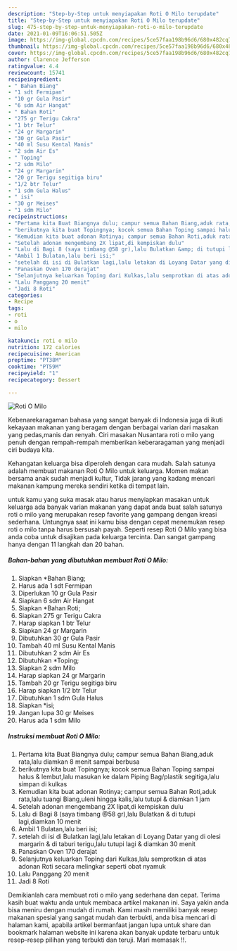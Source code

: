 ```yaml
---
description: "Step-by-Step untuk menyiapakan Roti O Milo terupdate"
title: "Step-by-Step untuk menyiapakan Roti O Milo terupdate"
slug: 475-step-by-step-untuk-menyiapakan-roti-o-milo-terupdate
date: 2021-01-09T16:06:51.505Z
image: https://img-global.cpcdn.com/recipes/5ce57faa198b96d6/680x482cq70/roti-o-milo-foto-resep-utama.jpg
thumbnail: https://img-global.cpcdn.com/recipes/5ce57faa198b96d6/680x482cq70/roti-o-milo-foto-resep-utama.jpg
cover: https://img-global.cpcdn.com/recipes/5ce57faa198b96d6/680x482cq70/roti-o-milo-foto-resep-utama.jpg
author: Clarence Jefferson
ratingvalue: 4.4
reviewcount: 15741
recipeingredient:
- " Bahan Biang"
- "1 sdt Fermipan"
- "10 gr Gula Pasir"
- "6 sdm Air Hangat"
- " Bahan Roti"
- "275 gr Terigu Cakra"
- "1 btr Telur"
- "24 gr Margarin"
- "30 gr Gula Pasir"
- "40 ml Susu Kental Manis"
- "2 sdm Air Es"
- " Toping"
- "2 sdm Milo"
- "24 gr Margarin"
- "20 gr Terigu segitiga biru"
- "1/2 btr Telur"
- "1 sdm Gula Halus"
- " isi"
- "30 gr Meises"
- "1 sdm Milo"
recipeinstructions:
- "Pertama kita Buat Biangnya dulu; campur semua Bahan Biang,aduk rata,lalu diamkan 8 menit sampai berbusa"
- "berikutnya kita buat Topingnya; kocok semua Bahan Toping sampai halus &amp; lembut,lalu masukan ke dalam Piping Bag/plastik segitiga,lalu simpan di kulkas"
- "Kemudian kita buat adonan Rotinya; campur semua Bahan Roti,aduk rata,lalu tuangi Biang,uleni hingga kalis,lalu tutupi &amp; diamkan 1 jam"
- "Setelah adonan mengembang 2X lipat,di kempiskan dulu"
- "Lalu di Bagi 8 (saya timbang @58 gr),lalu Bulatkan &amp; di tutupi lagi,diamkan 10 menit"
- "Ambil 1 Bulatan,lalu beri isi;"
- "setelah di isi di Bulatkan lagi,lalu letakan di Loyang Datar yang di olesi margarin &amp; di taburi terigu,lalu tutupi lagi &amp; diamkan 30 menit"
- "Panaskan Oven 170 derajat"
- "Selanjutnya keluarkan Toping dari Kulkas,lalu semprotkan di atas adonan Roti secara melingkar seperti obat nyamuk"
- "Lalu Panggang 20 menit"
- "Jadi 8 Roti"
categories:
- Recipe
tags:
- roti
- o
- milo

katakunci: roti o milo 
nutrition: 172 calories
recipecuisine: American
preptime: "PT38M"
cooktime: "PT59M"
recipeyield: "1"
recipecategory: Dessert

---
```



![Roti O Milo](https://img-global.cpcdn.com/recipes/5ce57faa198b96d6/680x482cq70/roti-o-milo-foto-resep-utama.jpg)

Kebenarekaragaman bahasa yang sangat banyak di Indonesia juga di ikuti kekayaan makanan yang beragam dengan berbagai varian dari masakan yang pedas,manis dan renyah. Ciri masakan Nusantara roti o milo yang penuh dengan rempah-rempah memberikan keberaragaman yang menjadi ciri budaya kita.




Kehangatan keluarga bisa diperoleh dengan cara mudah. Salah satunya adalah membuat makanan Roti O Milo untuk keluarga. Momen makan bersama anak sudah menjadi kultur, Tidak jarang yang kadang mencari makanan kampung mereka sendiri ketika di tempat lain.

untuk kamu yang suka masak atau harus menyiapkan masakan untuk keluarga ada banyak varian makanan yang dapat anda buat salah satunya roti o milo yang merupakan resep favorite yang gampang dengan kreasi sederhana. Untungnya saat ini kamu bisa dengan cepat menemukan resep roti o milo tanpa harus bersusah payah.
Seperti resep Roti O Milo yang bisa anda coba untuk disajikan pada keluarga tercinta. Dan sangat gampang hanya dengan 11 langkah dan 20 bahan.


<!--inarticleads1-->

##### Bahan-bahan yang dibutuhkan membuat Roti O Milo:

1. Siapkan  *Bahan Biang;
1. Harus ada 1 sdt Fermipan
1. Diperlukan 10 gr Gula Pasir
1. Siapkan 6 sdm Air Hangat
1. Siapkan  *Bahan Roti;
1. Siapkan 275 gr Terigu Cakra
1. Harap siapkan 1 btr Telur
1. Siapkan 24 gr Margarin
1. Dibutuhkan 30 gr Gula Pasir
1. Tambah 40 ml Susu Kental Manis
1. Dibutuhkan 2 sdm Air Es
1. Dibutuhkan  *Toping;
1. Siapkan 2 sdm Milo
1. Harap siapkan 24 gr Margarin
1. Tambah 20 gr Terigu segitiga biru
1. Harap siapkan 1/2 btr Telur
1. Dibutuhkan 1 sdm Gula Halus
1. Siapkan  *isi;
1. Jangan lupa 30 gr Meises
1. Harus ada 1 sdm Milo




<!--inarticleads2-->

##### Instruksi membuat  Roti O Milo:

1. Pertama kita Buat Biangnya dulu; campur semua Bahan Biang,aduk rata,lalu diamkan 8 menit sampai berbusa
1. berikutnya kita buat Topingnya; kocok semua Bahan Toping sampai halus &amp; lembut,lalu masukan ke dalam Piping Bag/plastik segitiga,lalu simpan di kulkas
1. Kemudian kita buat adonan Rotinya; campur semua Bahan Roti,aduk rata,lalu tuangi Biang,uleni hingga kalis,lalu tutupi &amp; diamkan 1 jam
1. Setelah adonan mengembang 2X lipat,di kempiskan dulu
1. Lalu di Bagi 8 (saya timbang @58 gr),lalu Bulatkan &amp; di tutupi lagi,diamkan 10 menit
1. Ambil 1 Bulatan,lalu beri isi;
1. setelah di isi di Bulatkan lagi,lalu letakan di Loyang Datar yang di olesi margarin &amp; di taburi terigu,lalu tutupi lagi &amp; diamkan 30 menit
1. Panaskan Oven 170 derajat
1. Selanjutnya keluarkan Toping dari Kulkas,lalu semprotkan di atas adonan Roti secara melingkar seperti obat nyamuk
1. Lalu Panggang 20 menit
1. Jadi 8 Roti




Demikianlah cara membuat roti o milo yang sederhana dan cepat. Terima kasih buat waktu anda untuk membaca artikel makanan ini. Saya yakin anda bisa meniru dengan mudah di rumah. Kami masih memiliki banyak resep makanan spesial yang sangat mudah dan terbukti, anda bisa mencari di halaman kami, apabila artikel bermanfaat jangan lupa untuk share dan bookmark halaman website ini karena akan banyak update terbaru untuk resep-resep pilihan yang terbukti dan teruji. Mari memasak !!. 

